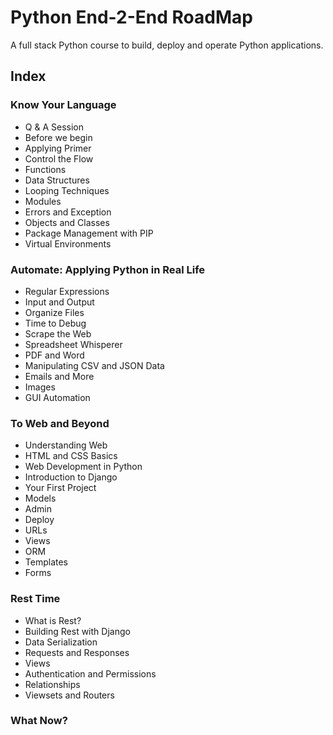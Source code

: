 # Python End-2-End RoadMap

A full stack Python course to build, deploy and operate Python applications.

## Index

### Know Your Language

- Q & A Session
- Before we begin
- Applying Primer
- Control the Flow
- Functions
- Data Structures
- Looping Techniques
- Modules
- Errors and Exception
- Objects and Classes
- Package Management with PIP
- Virtual Environments

### Automate: Applying Python in Real Life

- Regular Expressions
- Input and Output
- Organize Files
- Time to Debug
- Scrape the Web
- Spreadsheet Whisperer
- PDF and Word
- Manipulating CSV and JSON Data
- Emails and More
- Images
- GUI Automation

### To Web and Beyond

- Understanding Web
- HTML and CSS Basics
- Web Development in Python
- Introduction to Django
- Your First Project
- Models
- Admin
- Deploy
- URLs
- Views
- ORM
- Templates
- Forms

### Rest Time

- What is Rest?
- Building Rest with Django
- Data Serialization
- Requests and Responses
- Views
- Authentication and Permissions
- Relationships
- Viewsets and Routers

### What Now?